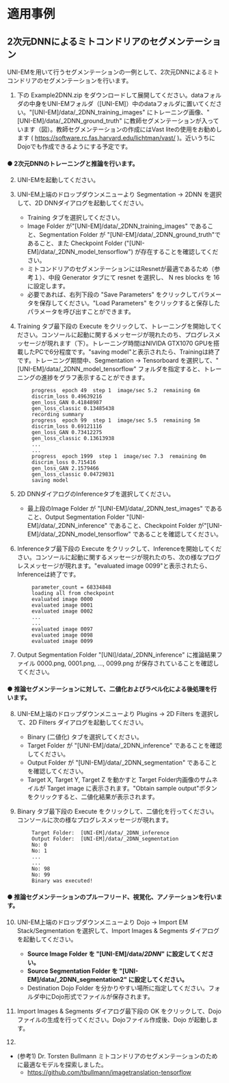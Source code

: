 # 適用事例

## 2次元DNNによるミトコンドリアのセグメンテーション
UNI-EMを用いて行うセグメンテーションの一例として、2次元DNNによるミトコンドリアのセグメンテーションを行います。

1. 下の Example2DNN.zip をダウンロードして展開してください。dataフォルダの中身をUNI-EMフォルダ（[UNI-EM]）中のdataフォルダに置いてください。"[UNI-EM]/data/_2DNN_training_images" にトレーニング画像、"[UNI-EM]/data/_2DNN_ground_truth" に教師セグメンテーションが入っています（図）。教師セグメンテーションの作成にはVast liteの使用をお勧めします ( https://software.rc.fas.harvard.edu/lichtman/vast/ )。近いうちにDojoでも作成できるようにする予定です。

#### ● 2次元DNNのトレーニングと推論を行います。

2. UNI-EMを起動してください。

3. UNI-EM上端のドロップダウンメニューより Segmentation → 2DNN を選択して、2D DNNダイアログを起動してください。
	- Training タブを選択してください。
	- Image Folder が"[UNI-EM]/data/_2DNN_training_images" であること、Segmentation Folder が "[UNI-EM]/data/_2DNN_ground_truth"であること、また Checkpoint Folder ("[UNI-EM]/data/_2DNN_model_tensorflow") が存在することを確認してください。
	- ミトコンドリアのセグメンテーションにはResnetが最適であるため（参考１）、中段 Generator タブにて resnet を選択し、 N res blocks を 16 に設定します。
	- 必要であれば、右列下段の "Save Parameters" をクリックしてパラメータを保存してください。"Load Parameters" をクリックすると保存したパラメータを呼び出すことができます。

4. Training タブ最下段の Execute をクリックして、トレーニングを開始してください。コンソールに起動に関するメッセージが現れたのち、プログレスメッセージが現れます（下）。トレーニング時間はNIVIDA GTX1070 GPUを搭載したPCで6分程度です。"saving model"と表示されたら、Trainingは終了です。トレーニング期間中、Segmentation → Tensorboard を選択して、"[UNI-EM]/data/_2DNN_model_tensorflow" フォルダを指定すると、トレーニングの進捗をグラフ表示することができます。 
```2D DNN Training
        progress  epoch 49  step 1  image/sec 5.2  remaining 6m
        discrim_loss 0.49639216
        gen_loss_GAN 0.41848987
        gen_loss_classic 0.13485438
        recording summary
        progress  epoch 99  step 1  image/sec 5.5  remaining 5m
        discrim_loss 0.69121116
        gen_loss_GAN 0.73412275
        gen_loss_classic 0.13613938
        ...
        ...
        progress  epoch 1999  step 1  image/sec 7.3  remaining 0m
        discrim_loss 0.715416
        gen_loss_GAN 2.1579466
        gen_loss_classic 0.04729831
        saving model
```
5. 2D DNNダイアログのInferenceタブを選択してください。
	- 最上段のImage Folder が "[UNI-EM]/data/_2DNN_test_images" であること、Output Segmentation Folder "[UNI-EM]/data/_2DNN_inference" であること、Checkpoint Folder が"[UNI-EM]/data/_2DNN_model_tensorflow" であることを確認してください。

6. Inferenceタブ最下段の Execute をクリックして、Inferenceを開始してください。コンソールに起動に関するメッセージが現れたのち、次の様なプログレスメッセージが現れます。"evaluated image 0099"と表示されたら、Inferenceは終了です。
```2D DNN Inference
        parameter_count = 68334848
        loading all from checkpoint
        evaluated image 0000
        evaluated image 0001
        evaluated image 0002
        ...
        ...
        evaluated image 0097
        evaluated image 0098
        evaluated image 0099
```
7. Output Segmentation Folder "[UNI]/data/_2DNN_inference" に推論結果ファイル 0000.png, 0001.png, ..., 0099.png が保存されていることを確認してください。

#### ● 推論セグメンテーションに対して、二値化およびラベル化による後処理を行います。

8. UNI-EM上端のドロップダウンメニューより Plugins → 2D Filters を選択して、2D Filters ダイアログを起動してください。
	- Binary (二値化) タブを選択してください。
	- Target Folder が "[UNI-EM]/data/_2DNN_inference" であることを確認してください。
	- Output Folder が "[UNI-EM]/data/_2DNN_segmentation" であることを確認してください。
	- Target X, Target Y, Target Z を動かすと Target Folder内画像のサムネイルが Target image に表示されます。"Obtain sample output"ボタンをクリックすると、二値化結果が表示されます。

9. Binary タブ最下段の Execute をクリックして、二値化を行ってください。コンソールに次の様なプログレスメッセージが現れます。
```2D Binarization
        Target Folder:  [UNI-EM]/data/_2DNN_inference
        Output Folder:  [UNI-EM]/data/_2DNN_segmentation
        No: 0
        No: 1
        ...
        ...
        No: 98
        No: 99
        Binary was executed!
```

#### ● 推論セグメンテーションのプルーフリード、視覚化、アノテーションを行います。

10. UNI-EM上端のドロップダウンメニューより Dojo → Import EM Stack/Segmentation を選択して、Import Images & Segments ダイアログを起動してください。
	- **Source Image Folder を "[UNI-EM]/data/_2DNN_" に設定してください。**
	- **Source Segmentation Folder を "[UNI-EM]/data/_2DNN_segmentation2" に設定してください。**
	- Destination Dojo Folder を分かりやすい場所に指定してください。フォルダ中にDojo形式でファイルが保存されます。

11. Import Images & Segments ダイアログ最下段の OK をクリックして、Dojoファイルの生成を行ってください。Dojoファイル作成後、Dojo が起動します。

12. 



- (参考1) Dr. Torsten Bullmann ミトコンドリアのセグメンテーションのために最適なモデルを探索しました。
	- <https://github.com/tbullmann/imagetranslation-tensorflow>
